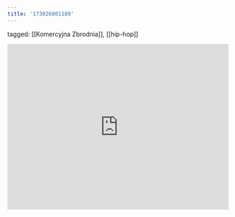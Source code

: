```yaml
---
title: '173026001189'
---
```

tagged: [[Komercyjna Zbrodnia]], [[hip-hop]]
<iframe allow="accelerometer; autoplay; clipboard-write; encrypted-media; gyroscope; picture-in-picture" allowfullscreen="" frameborder="0" height="375" id="youtube_iframe" src="https://www.youtube.com/embed/iRCq5ZPcjkk?feature=oembed&amp;enablejsapi=1&amp;origin=https://safe.txmblr.com&amp;wmode=opaque" width="500"></iframe>